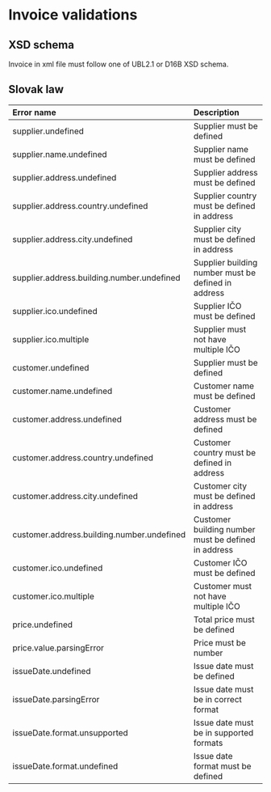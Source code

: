 # Invoice validations

## XSD schema

Invoice in xml file must follow one of UBL2.1 or D16B XSD schema.

## Slovak law

| Error name | Description |
| :--- | :----------- |
| supplier.undefined | Supplier must be defined |
| supplier.name.undefined | Supplier name must be defined |
| supplier.address.undefined | Supplier address must be defined |
| supplier.address.country.undefined | Supplier country must be defined in address |
| supplier.address.city.undefined | Supplier city must be defined in address |
| supplier.address.building.number.undefined | Supplier building number must be defined in address |
| supplier.ico.undefined | Supplier IČO must be defined |
| supplier.ico.multiple | Supplier must not have multiple IČO |
| customer.undefined | Supplier must be defined |
| customer.name.undefined | Customer name must be defined |
| customer.address.undefined | Customer address must be defined |
| customer.address.country.undefined | Customer country must be defined in address |
| customer.address.city.undefined | Customer city must be defined in address |
| customer.address.building.number.undefined | Customer building number must be defined in address |
| customer.ico.undefined | Customer IČO must be defined |
| customer.ico.multiple | Customer must not have multiple IČO |
| price.undefined | Total price must be defined |
| price.value.parsingError | Price must be number |
| issueDate.undefined | Issue date must be defined |
| issueDate.parsingError | Issue date must be in correct format |
| issueDate.format.unsupported | Issue date must be in supported formats |
| issueDate.format.undefined | Issue date format must be defined |
